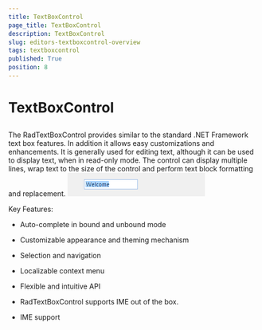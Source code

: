 ```yaml
---
title: TextBoxControl
page_title: TextBoxControl
description: TextBoxControl
slug: editors-textboxcontrol-overview
tags: textboxcontrol
published: True
position: 8
---
```


# TextBoxControl



## 

The RadTextBoxControl provides similar to the standard .NET Framework
          text box features. In addition it allows easy customizations and enhancements.
          It is generally used for editing text, although it can be used to display text,
          when in read-only mode. The control can display multiple lines, wrap text to the
          size of the control and perform text block formatting and replacement.
        ![editors-textboxcontrol-overview 001](images/editors-textboxcontrol-overview001.png)

Key Features:

* Auto-complete in bound and unbound mode

* Customizable appearance and theming mechanism

* Selection and navigation

* Localizable context menu  

* Flexible and intuitive API

* RadTextBoxControl supports IME out of the box.

* IME support

